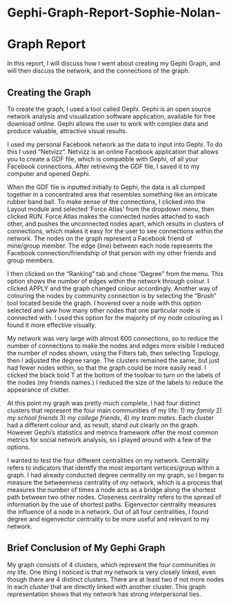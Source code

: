 Gephi-Graph-Report-Sophie-Nolan-
================================

**Graph Report**
================
In this report, I will discuss how I went about creating my Gephi Graph, and will then discuss the network, and the connections of the graph. 

**Creating the Graph**  
----------------------

To create the graph, I used a tool called Gephi. Gephi is an open source network analysis and visualization software application, available for free download online. Gephi allows the user to work with complex data and produce valuable, attractive visual results.  

I used my personal Facebook network as the data to input into Gephi. To do this I used “Netvizz”. Netvizz is an online Facebook application that allows you to create a GDF file, which is compatible with Gephi, of all your Facebook connections. After retrieving the GDF file, I saved it to my computer and opened Gephi.   

When the GDF file is inputted initially to Gephi, the data is all clumped together in a concentrated area that resembles something like an intricate rubber band ball. To make sense of the connections, I clicked into the Layout module and selected ‘Force Atlas’ from the dropdown menu, then clicked RUN. Force Atlas makes the connected nodes attached to each other, and pushes the unconnected nodes apart, which results in clusters of connections, which makes it easy for the user to see connections within the network. The nodes on the graph represent a Facebook friend of mine/group member. The edge (line) between each node represents the Facebook connection/friendship of that person with my other friends and group members.   

I then clicked on the “Ranking” tab and chose “Degree” from the menu. This option shows the number of edges within the network through colour. I clicked APPLY and the graph changed colour accordingly. Another way of colouring the nodes by community connection is by selecting the “Brush” tool located beside the graph. I hovered over a node with this option selected and saw how many other nodes that one particular node is connected with. I used this option for the majority of my node colouring as I found it more effective visually.  

My network was very large with almost 600 connections, so to reduce the number of connections to make the nodes and edges more visible I reduced the number of nodes shown, using the Filters tab, then selecting Topology, then I adjusted the degree range. The clusters remained the same, but just had fewer nodes within, so that the graph could be more easily read. I clicked the black bold T at the bottom of the toolbar to turn on the labels of the nodes (my friends names.) I reduced the size of the labels to reduce the appearance of clutter.   

At this point my graph was pretty much complete, I had four distinct clusters that represent the four main communities of my life: 1) *my family* 2) *my school friends* 3) *my college friends*, 4) *my team mates*. Each cluster had a different colour and, as result, stand out clearly on the graph. However Gephi’s statistics and metrics framework offer the most common metrics for social network analysis, so I played around with a few of the options.  

I wanted to test the four different centralities on my network. Centrality refers to indicators that identify the most important vertices/group within a graph. I had already conducted degree centrality on my graph, so I began to measure the betweenness centrality of my network, which is a process that measures the number of times a node acts as a bridge along the shortest path between two other nodes. Closeness centrality refers to the spread of information by the use of shortest paths. Eigenvector centrality measures the influence of a node in a network.  Out of all four centralities, I found degree and eigenvector centrality to be more useful and relevant to my network.  

**Brief Conclusion of My Gephi Graph**
--------------------------------------
My graph consists of 4 clusters, which represent the four communities in my life. One thing I noticed is that my network is very closely linked, even though there are 4 distinct clusters. There are at least two if not more nodes in each cluster that are directly linked with another cluster.   This graph representation shows that my network has strong interpersonal ties.   
